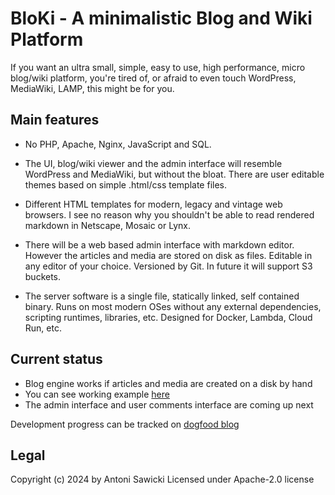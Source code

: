 # BloKi - A minimalistic Blog and Wiki Platform

If you want an ultra small, simple, easy to use, high performance, micro blog/wiki platform, you're tired of, or afraid to even touch WordPress, MediaWiki, LAMP, this might be for you.

## Main features

- No PHP, Apache, Nginx, JavaScript and SQL.

- The UI, blog/wiki viewer and the admin interface will resemble WordPress and MediaWiki, but without the bloat. There are user editable themes based on simple .html/css template files. 

- Different HTML templates for modern, legacy and vintage web browsers. I see no reason why you shouldn't be able to read rendered markdown in Netscape, Mosaic or Lynx.

- There will be a web based admin interface with markdown editor. However the articles and media are stored on disk as files. Editable in any editor of your choice. Versioned by Git. In future it will support S3 buckets.

- The server software is a single file, statically linked, self contained binary. Runs on most modern OSes without any external dependencies, scripting runtimes, libraries, etc. Designed for Docker, Lambda, Cloud Run, etc.


## Current status

- Blog engine works if articles and media are created on a disk by hand
- You can see working example [here](https://blog.tenox.net/)
- The admin interface and user comments interface are coming up next

Development progress can be tracked on [dogfood blog](https://blog.tenox.net/)

## Legal
Copyright (c) 2024 by Antoni Sawicki
Licensed under Apache-2.0 license